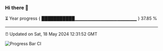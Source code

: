 ### Hi there 👋

⏳ Year progress { ███████████▁▁▁▁▁▁▁▁▁▁▁▁▁▁▁▁▁▁▁ } 37.85 %

---

⏰ Updated on Sat, 18 May 2024 12:31:52 GMT

![Progress Bar CI](https://github.com/ZhaoGui/ZhaoGui/workflows/Progress%20Bar%20CI/badge.svg)
